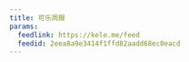 ```yaml
---
title: 可乐周报
params:
  feedlink: https://kele.me/feed
  feedid: 2eea8a9e3414f1ffd82aadd68ec0eacd
---
```

